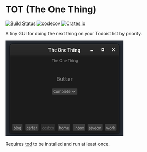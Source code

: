 # TOT (The One Thing)

[![Build Status](https://github.com/alanvardy/tot/workflows/ci/badge.svg)](https://github.com/alanvardy/tot) [![codecov](https://codecov.io/gh/alanvardy/tot/branch/master/graph/badge.svg?token=9FBJK1SU0K)](https://codecov.io/gh/alanvardy/tot) [![Crates.io](https://img.shields.io/crates/v/tot.svg)](https://crates.io/crates/tot)

A tiny GUI for doing the next thing on your Todoist list by priority.

![TOT](tot.png)

Requires [tod](https://github.com/alanvardy/tod) to be installed and run at least once.
